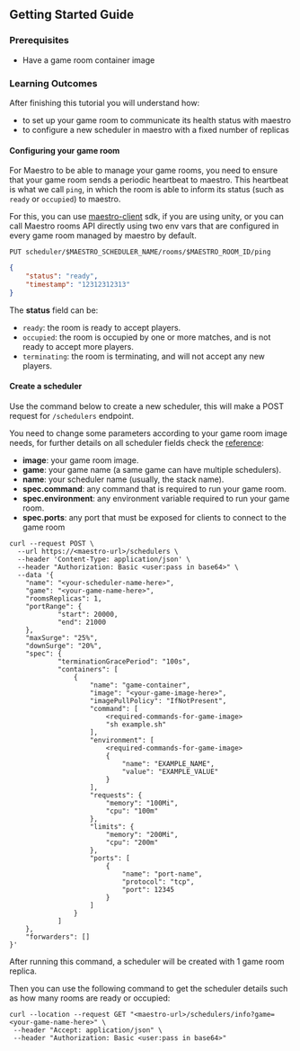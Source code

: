 ## Getting Started Guide

### Prerequisites

- Have a game room container image

### Learning Outcomes

After finishing this tutorial you will understand how:

- to set up your game room to communicate its health status with maestro
- to configure a new scheduler in maestro with a fixed number of replicas


#### Configuring your game room

For Maestro to be able to manage your game rooms, you need to ensure that your game room sends a periodic heartbeat to maestro.
This heartbeat is what we call `ping`, in which the room is able to inform its status (such as `ready` or `occupied`) to maestro.

For this, you can use [maestro-client](https://github.com/topfreegames/maestro-client) sdk, if you are using unity, or you can call
Maestro rooms API directly using two env vars that are configured in every game room managed by maestro by default.

`PUT scheduler/$MAESTRO_SCHEDULER_NAME/rooms/$MAESTRO_ROOM_ID/ping`
```json
{
    "status": "ready",
    "timestamp": "12312312313"
}
```

The **status** field can be: 
- `ready`: the room is ready to accept players.
- `occupied`: the room is occupied by one or more matches, and is not ready to accept more players.
- `terminating`: the room is terminating, and will not accept any new players.


#### Create a scheduler

Use the command below to create a new scheduler, this will make a POST request for `/schedulers` endpoint.

You need to change some parameters according to your game room image needs, for further details on all scheduler fields check
the [reference](../reference/Scheduler.md):

- **image**: your game room image.
- **game**: your game name (a same game can have multiple schedulers).
- **name**: your scheduler name (usually, the stack name).
- **spec.command**: any command that is required to run your game room.
- **spec.environment**: any environment variable required to run your game room.
- **spec.ports**: any port that must be exposed for clients to connect to the game room

```shell
curl --request POST \
  --url https://<maestro-url>/schedulers \
  --header 'Content-Type: application/json' \
  --header "Authorization: Basic <user:pass in base64>" \
  --data '{
	"name": "<your-scheduler-name-here>",
	"game": "<your-game-name-here>",
    "roomsReplicas": 1,
	"portRange": {
            "start": 20000,
            "end": 21000
	},
	"maxSurge": "25%",
	"downSurge": "20%",
	"spec": {
            "terminationGracePeriod": "100s",
            "containers": [
                {
                    "name": "game-container",
                    "image": "<your-game-image-here>",
                    "imagePullPolicy": "IfNotPresent",
                    "command": [
                        <required-commands-for-game-image>
                        "sh example.sh"
                    ],
                    "environment": [
                        <required-commands-for-game-image>
                        {
                            "name": "EXAMPLE_NAME",
                            "value": "EXAMPLE_VALUE"
                        }
                    ],
                    "requests": {
                        "memory": "100Mi",
                        "cpu": "100m"
                    },
                    "limits": {
                        "memory": "200Mi",
                        "cpu": "200m"
                    },
                    "ports": [
                        {
                            "name": "port-name",
                            "protocol": "tcp",
                            "port": 12345
                        }
                    ]
                }
            ]
	},
	"forwarders": []
}'
```

After running this command, a scheduler will be created with 1 game room replica.

Then you can use the following command to get the scheduler details such as how many rooms are ready or occupied:

```shell
curl --location --request GET "<maestro-url>/schedulers/info?game=<your-game-name-here>" \
 --header "Accept: application/json" \
 --header "Authorization: Basic <user:pass in base64>"
```


